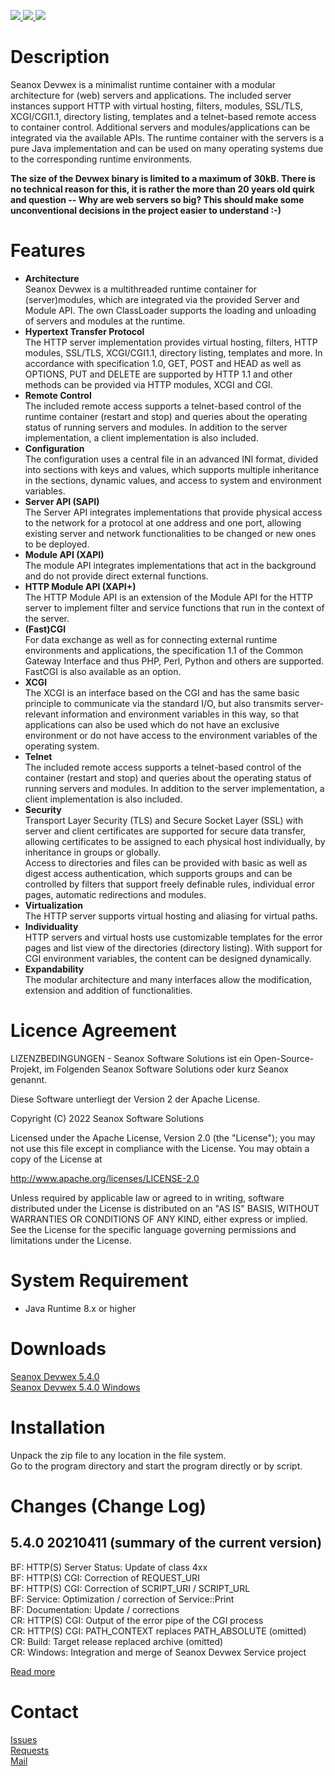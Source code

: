 <p>
  <a href="https://github.com/seanox/devwex/pulls"
      title="Development is waiting for new issues / requests / ideas">
    <img src="https://img.shields.io/badge/development-passive-blue?style=for-the-badge">
  </a>
  <a href="https://github.com/seanox/devwex/issues">
    <img src="https://img.shields.io/badge/maintenance-active-green?style=for-the-badge">
  </a>
  <a href="http://seanox.de/contact">
    <img src="https://img.shields.io/badge/support-active-green?style=for-the-badge">
  </a>
</p>


# Description
Seanox Devwex is a minimalist runtime container with a modular architecture for
(web) servers and applications. The included server instances support HTTP with
virtual hosting, filters, modules, SSL/TLS, XCGI/CGI1.1, directory listing,
templates and a telnet-based remote access to container control. Additional
servers and modules/applications can be integrated via the available APIs. The
runtime container with the servers is a pure Java implementation and can be used
on many operating systems due to the corresponding runtime environments. 

__The size of the Devwex binary is limited to a maximum of 30kB. There is no
technical reason for this, it is rather the more than 20 years old quirk and
question -- Why are web servers so big? This should make some unconventional
decisions in the project easier to understand :-)__


# Features
- __Architecture__  
  Seanox Devwex is a multithreaded runtime container for (server)modules, which
  are integrated via the provided Server and Module API. The own ClassLoader
  supports the loading and unloading of servers and modules at the runtime. 
- __Hypertext Transfer Protocol__  
  The HTTP server implementation provides virtual hosting, filters, HTTP
  modules, SSL/TLS, XCGI/CGI1.1, directory listing, templates and more. In
  accordance with specification 1.0, GET, POST and HEAD as well as OPTIONS, PUT
  and DELETE are supported by HTTP 1.1 and other methods can be provided via
  HTTP modules, XCGI and CGI. 
- __Remote Control__  
  The included remote access supports a telnet-based control of the runtime
  container (restart and stop) and queries about the operating status of
  running servers and modules. In addition to the server implementation, a
  client implementation is also included. 
- __Configuration__  
  The configuration uses a central file in an advanced INI format, divided into
  sections with keys and values, which supports multiple inheritance in the
  sections, dynamic values, and access to system and environment variables.
- __Server API (SAPI)__  
  The Server API integrates implementations that provide physical access to the
  network for a protocol at one address and one port, allowing existing server
  and network functionalities to be changed or new ones to be deployed. 
- __Module API (XAPI)__  
  The module API integrates implementations that act in the background and do
  not provide direct external functions. 
- __HTTP Module API (XAPI+)__  
  The HTTP Module API is an extension of the Module API for the HTTP server to
  implement filter and service functions that run in the context of the server. 
- __(Fast)CGI__  
  For data exchange as well as for connecting external runtime environments and
  applications, the specification 1.1 of the Common Gateway Interface and thus
  PHP, Perl, Python and others are supported. FastCGI is also available as an
  option. 
- __XCGI__  
  The XCGI is an interface based on the CGI and has the same basic principle to
  communicate via the standard I/O, but also transmits server-relevant
  information and environment variables in this way, so that applications can
  also be used which do not have an exclusive environment or do not have access
  to the environment variables of the operating system. 
- __Telnet__  
  The included remote access supports a telnet-based control of the container
  (restart and stop) and queries about the operating status of running servers
  and modules. In addition to the server implementation, a client
  implementation is also included. 
- __Security__  
  Transport Layer Security (TLS) and Secure Socket Layer (SSL) with server and
  client certificates are supported for secure data transfer, allowing
  certificates to be assigned to each physical host individually, by
  inheritance in groups or globally.  
  Access to directories and files can be provided with basic as well as digest
  access authentication, which supports groups and can be controlled by filters
  that support freely definable rules, individual error pages, automatic
  redirections and modules. 
- __Virtualization__  
  The HTTP server supports virtual hosting and aliasing for virtual paths. 
- __Individuality__  
  HTTP servers and virtual hosts use customizable templates for the error pages
  and list view of the directories (directory listing). With support for CGI
  environment variables, the content can be designed dynamically. 
- __Expandability__  
  The modular architecture and many interfaces allow the modification, extension
  and addition of functionalities. 


# Licence Agreement
LIZENZBEDINGUNGEN - Seanox Software Solutions ist ein Open-Source-Projekt, im
Folgenden Seanox Software Solutions oder kurz Seanox genannt.

Diese Software unterliegt der Version 2 der Apache License.

Copyright (C) 2022 Seanox Software Solutions

Licensed under the Apache License, Version 2.0 (the "License"); you may not use
this file except in compliance with the License. You may obtain a copy of the
License at

http://www.apache.org/licenses/LICENSE-2.0

Unless required by applicable law or agreed to in writing, software distributed
under the License is distributed on an "AS IS" BASIS, WITHOUT WARRANTIES OR
CONDITIONS OF ANY KIND, either express or implied. See the License for the
specific language governing permissions and limitations under the License.


# System Requirement
- Java Runtime 8.x or higher


# Downloads
[Seanox Devwex 5.4.0](https://github.com/seanox/devwex/releases/download/5.4.0/seanox-devwex-5.4.0.zip)  
[Seanox Devwex 5.4.0 Windows](https://github.com/seanox/devwex/releases/download/5.4.0/seanox-devwex-5.4.0-win.zip)  


# Installation
Unpack the zip file to any location in the file system.  
Go to the program directory and start the program directly or by script.


# Changes (Change Log)
## 5.4.0 20210411 (summary of the current version)  
BF: HTTP(S) Server Status: Update of class 4xx  
BF: HTTP(S) CGI: Correction of REQUEST_URI  
BF: HTTP(S) CGI: Correction of SCRIPT_URI / SCRIPT_URL  
BF: Service: Optimization / correction of Service::Print  
BF: Documentation: Update / corrections  
CR: HTTP(S) CGI: Output of the error pipe of the CGI process  
CR: HTTP(S) CGI: PATH_CONTEXT replaces PATH_ABSOLUTE (omitted)  
CR: Build: Target release replaced archive (omitted)  
CR: Windows: Integration and merge of Seanox Devwex Service project  

[Read more](https://raw.githubusercontent.com/seanox/devwex/master/CHANGES)


# Contact
[Issues](https://github.com/seanox/devwex/issues)  
[Requests](https://github.com/seanox/devwex/pulls)  
[Mail](http://seanox.de/contact)
